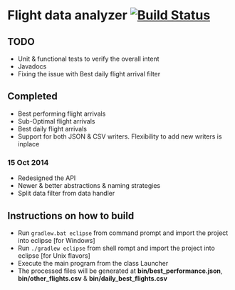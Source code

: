 # Flight data analyzer [![Build Status](https://travis-ci.org/thekalinga/acme-corporation-flightdata.svg?branch=master)][1]

## TODO
- Unit & functional tests to verify the overall intent
- Javadocs
- Fixing the issue with Best daily flight arrival filter

## Completed
- Best performing flight arrivals
- Sub-Optimal flight arrivals
- Best daily flight arrivals
- Support for both JSON & CSV writers. Flexibility to add new writers is inplace
### 15 Oct 2014
- Redesigned the API
- Newer & better abstractions & naming strategies
- Split data filter from data handler

## Instructions on how to build
- Run `gradlew.bat eclipse` from command prompt and import the project into eclipse [for Windows]
- Run `./gradlew eclipse` from shell rompt and import the project into eclipse [for Unix flavors]
- Execute the main program from the class Launcher
- The processed files will be generated at **bin/best_performance.json**, **bin/other_flights.csv** & **bin/daily_best_flights.csv**


[1]: https://travis-ci.org/thekalinga/acme-corporation-flightdata
